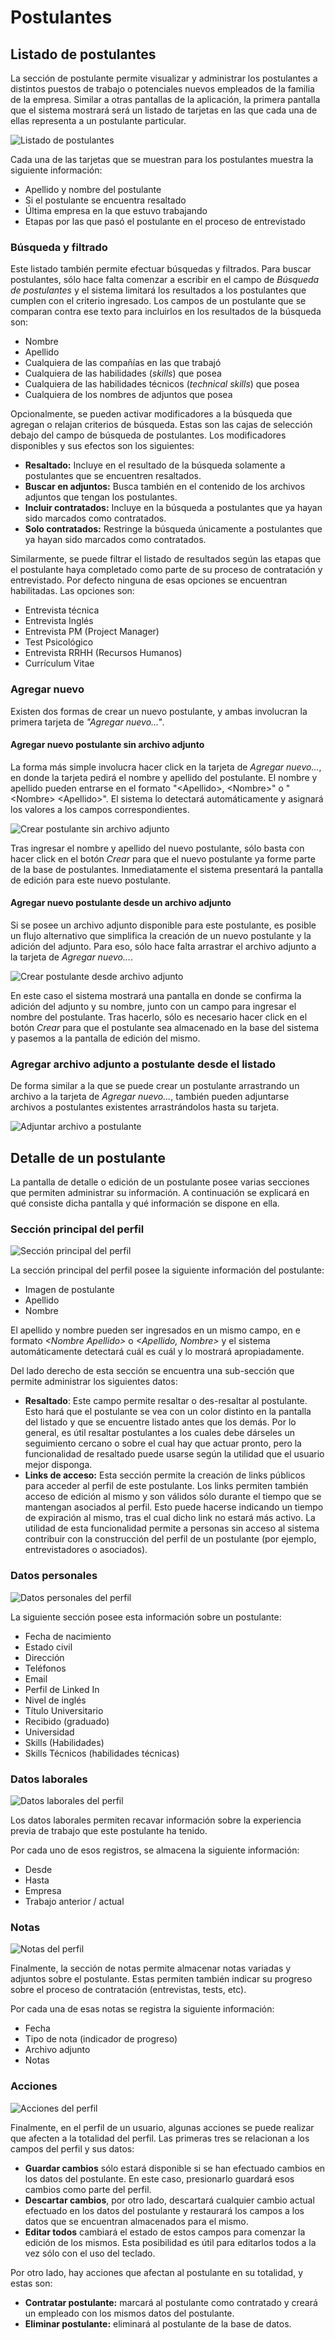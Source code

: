 # Postulantes

## Listado de postulantes

La sección de postulante permite visualizar y administrar los postulantes a distintos puestos de trabajo o potenciales nuevos empleados de la familia de la empresa. Similar a otras pantallas de la aplicación, la primera pantalla que el sistema mostrará será un listado de tarjetas en las que cada una de ellas representa a un postulante particular.

![Listado de postulantes](Images/Postulantes/01-listado.png)

Cada una de las tarjetas que se muestran para los postulantes muestra la siguiente información:

- Apellido y nombre del postulante
- Si el postulante se encuentra resaltado
- Última empresa en la que estuvo trabajando
- Etapas por las que pasó el postulante en el proceso de entrevistado

### Búsqueda y filtrado

Este listado también permite efectuar búsquedas y filtrados. Para buscar postulantes, sólo hace falta comenzar a escribir en el campo de *Búsqueda de postulantes* y el sistema limitará los resultados a los postulantes que cumplen con el criterio ingresado. Los campos de un postulante que se comparan contra ese texto para incluirlos en los resultados de la búsqueda son:

- Nombre
- Apellido
- Cualquiera de las compañías en las que trabajó
- Cualquiera de las habilidades (*skills*) que posea
- Cualquiera de las habilidades técnicos (*technical skills*) que posea
- Cualquiera de los nombres de adjuntos que posea

Opcionalmente, se pueden activar modificadores a la búsqueda que agregan o relajan criterios de búsqueda. Estas son las cajas de selección debajo del campo de búsqueda de postulantes. Los modificadores disponibles y sus efectos son los siguientes:

- **Resaltado:** Incluye en el resultado de la búsqueda solamente a postulantes que se encuentren resaltados.
- **Buscar en adjuntos:** Busca también en el contenido de los archivos adjuntos que tengan los postulantes.
- **Incluir contratados:** Incluye en la búsqueda a postulantes que ya hayan sido marcados como contratados.
- **Solo contratados:** Restringe la búsqueda únicamente a postulantes que ya hayan sido marcados como contratados.

Similarmente, se puede filtrar el listado de resultados según las etapas que el postulante haya completado como parte de su proceso de contratación y entrevistado. Por defecto ninguna de esas opciones se encuentran habilitadas. Las opciones son:

- Entrevista técnica
- Entrevista Inglés
- Entrevista PM (Project Manager)
- Test Psicológico
- Entrevista RRHH (Recursos Humanos)
- Currículum Vitae  

### Agregar nuevo

Existen dos formas de crear un nuevo postulante, y ambas involucran la primera tarjeta de *"Agregar nuevo..."*.

#### Agregar nuevo postulante sin archivo adjunto

La forma más simple involucra hacer click en la tarjeta de *Agregar nuevo...*, en donde la tarjeta pedirá el nombre y apellido del postulante. El nombre y apellido pueden entrarse en el formato "&lt;Apellido&gt;, &lt;Nombre&gt;" o "&lt;Nombre&gt; &lt;Apellido&gt;". El sistema lo detectará automáticamente y asignará los valores a los campos correspondientes.

![Crear postulante sin archivo adjunto](Images/Postulantes/02-crear-postulante.png)

Tras ingresar el nombre y apellido del nuevo postulante, sólo basta con hacer click en el botón *Crear* para que el nuevo postulante ya forme parte de la base de postulantes. Inmediatamente el sistema presentará la pantalla de edición para este nuevo postulante.

#### Agregar nuevo postulante desde un archivo adjunto

Si se posee un archivo adjunto disponible para este postulante, es posible un flujo alternativo que simplifica la creación de un nuevo postulante y la adición del adjunto. Para eso, sólo hace falta arrastrar el archivo adjunto a la tarjeta de *Agregar nuevo...*.

![Crear postulante desde archivo adjunto](Images/Postulantes/03-crear-postulante-desde-adjunto.png)

En este caso el sistema mostrará una pantalla en donde se confirma la adición del adjunto y su nombre, junto con un campo para ingresar el nombre del postulante. Tras hacerlo, sólo es necesario hacer click en el botón *Crear* para que el postulante sea almacenado en la base del sistema y pasemos a la pantalla de edición del mismo.

### Agregar archivo adjunto a postulante desde el listado

De forma similar a la que se puede crear un postulante arrastrando un archivo a la tarjeta de *Agregar nuevo...*, también pueden adjuntarse archivos a postulantes existentes arrastrándolos hasta su tarjeta.

![Adjuntar archivo a postulante](Images/Postulantes/04-arrastrar-archivo-a-tarjeta.png)

## Detalle de un postulante

La pantalla de detalle o edición de un postulante posee varias secciones que permiten administrar su información. A continuación se explicará en qué consiste dicha pantalla y qué información se dispone en ella.

### Sección principal del perfil

![Sección principal del perfil](Images/Postulantes/05-perfil-seccion-principal.png)

La sección principal del perfil posee la siguiente información del postulante:

- Imagen de postulante
- Apellido
- Nombre

El apellido y nombre pueden ser ingresados en un mismo campo, en e formato *&lt;Nombre Apellido&gt;* o *&lt;Apellido, Nombre&gt;* y el sistema automáticamente detectará cuál es cuál y lo mostrará apropiadamente.

Del lado derecho de esta sección se encuentra una sub-sección que permite administrar los siguientes datos:

- **Resaltado**: Este campo permite resaltar o des-resaltar al postulante. Esto hará que el postulante se vea con un color distinto en la pantalla del listado y que se encuentre listado antes que los demás. Por lo general, es útil resaltar postulantes a los cuales debe dárseles un seguimiento cercano o sobre el cual hay que actuar pronto, pero la funcionalidad de resaltado puede usarse según la utilidad que el usuario mejor disponga.
- **Links de acceso:** Esta sección permite la creación de links públicos para acceder al perfil de este postulante. Los links permiten también acceso de edición al mismo y son válidos sólo durante el tiempo que se mantengan asociados al perfil. Esto puede hacerse indicando un tiempo de expiración al mismo, tras el cual dicho link no estará más activo. La utilidad de esta funcionalidad permite a personas sin acceso al sistema contribuir con la construcción del perfil de un postulante (por ejemplo, entrevistadores o asociados).

### Datos personales

![Datos personales del perfil](Images/Postulantes/06-perfil-datos-personales.png)

La siguiente sección posee esta información sobre un postulante:

- Fecha de nacimiento
- Estado civil
- Dirección
- Teléfonos
- Email
- Perfil de Linked In
- Nivel de inglés
- Título Universitario
- Recibido (graduado)
- Universidad
- Skills (Habilidades)
- Skills Técnicos (habilidades técnicas)

### Datos laborales

![Datos laborales del perfil](Images/Postulantes/07-perfil-datos-laborales.png)

Los datos laborales permiten recavar información sobre la experiencia previa de trabajo que este postulante ha tenido.

Por cada uno de esos registros, se almacena la siguiente información:

- Desde
- Hasta
- Empresa
- Trabajo anterior / actual

### Notas

![Notas del perfil](Images/Postulantes/08-perfil-notas.png)

Finalmente, la sección de notas permite almacenar notas variadas y adjuntos sobre el postulante. Estas permiten también indicar su progreso sobre el proceso de contratación (entrevistas, tests, etc).

Por cada una de esas notas se registra la siguiente información:

- Fecha
- Tipo de nota (indicador de progreso)
- Archivo adjunto
- Notas

### Acciones

![Acciones del perfil](Images/Postulantes/09-perfil-acciones.png)

Finalmente, en el perfil de un usuario, algunas acciones se puede realizar que afecten a la totalidad del perfil. Las primeras tres se relacionan a los campos del perfil y sus datos:

- **Guardar cambios** sólo estará disponible si se han efectuado cambios en los datos del postulante. En este caso, presionarlo guardará esos cambios como parte del perfil.
- **Descartar cambios**, por otro lado, descartará cualquier cambio actual efectuado en los datos del postulante y restaurará los campos a los datos que se encuentran almacenados para el mismo.
- **Editar todos** cambiará el estado de estos campos para comenzar la edición de los mismos. Esta posibilidad es útil para editarlos todos a la vez sólo con el uso del teclado.  

Por otro lado, hay acciones que afectan al postulante en su totalidad, y estas son:

- **Contratar postulante:** marcará al postulante como contratado y creará un empleado con los mismos datos del postulante.
- **Eliminar postulante:** eliminará al postulante de la base de datos.